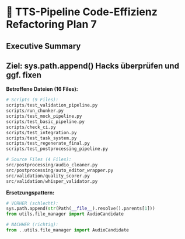 # 🎯 **TTS-Pipeline Code-Effizienz Refactoring Plan 7**

## **Executive Summary**

**Ziel**: **sys.path.append() Hacks** überprüfen und ggf. fixen
---

**Betroffene Dateien (16 Files):**
```python
# Scripts (9 Files):
scripts/test_validation_pipeline.py
scripts/run_chunker.py  
scripts/test_mock_pipeline.py
scripts/test_basic_pipeline.py
scripts/check_ci.py
scripts/test_integration.py
scripts/test_task_system.py
scripts/test_regenerate_final.py
scripts/test_postprocessing_pipeline.py

# Source Files (4 Files):
src/postprocessing/audio_cleaner.py
src/postprocessing/auto_editor_wrapper.py
src/validation/quality_scorer.py
src/validation/whisper_validator.py
```

**Ersetzungspattern:**
```python
# VORHER (schlecht):
sys.path.append(str(Path(__file__).resolve().parents[1]))
from utils.file_manager import AudioCandidate

# NACHHER (richtig):
from ..utils.file_manager import AudioCandidate
```
